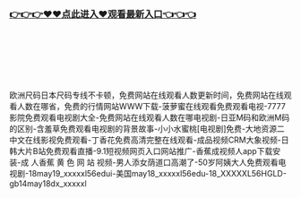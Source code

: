### [👉👉👉♥♥点此进入♥观看最新入口👈👈👈](https://mrddrm.github.io/mfwz.html)
<br></br>
<br></br>
<br></br>
欧洲尺码日本尺码专线不卡顿，免费网站在线观看人数更新时间，免费网站在线观看人数在哪省，免费的行情网站WWW下载-菠萝蜜在线观看免费观看电视-7777影院免费观看电视剧大全-免费网站在线观看人数在哪电视剧-日亚M码和欧洲M码的区别-含羞草免费观看电视剧的背景故事-小小水蜜桃[电视剧]免费-大地资源二中文在线影视免费观看-丁香花免费高清完整在线观看-成品视频CRM大象视频-日韩大片B站免费观看直播-9.1短视频网页入口网站推广-香蕉成视频人app下载安装-成 人香蕉 黄 色 网 站 视频-男人添女荫道口高潮了-50岁阿姨大人免费观看电视剧-18may19_xxxxxl56edui-美国may18_xxxxxl56edu-18_XXXXXL56HGLD-gb14may18dx_xxxxxl

